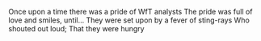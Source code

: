 Once upon a time there was a pride of WfT analysts
The pride was full of love and smiles, until...
They were set upon by a fever of sting-rays
Who shouted out loud;
That they were hungry